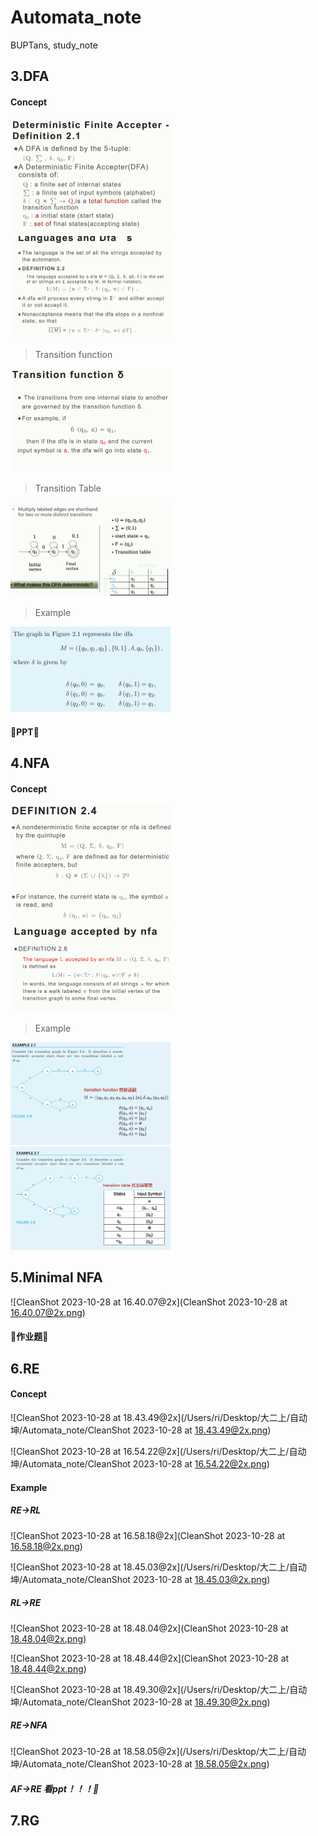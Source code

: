 # Automata_note
 BUPTans, study_note

## 3.DFA

#### Concept

<img src="CleanShot 2023-10-28 at 14.03.24@2x.png" alt="CleanShot 2023-10-28 at 14.03.24@2x" style="zoom:25%;" />

<img src="CleanShot 2023-10-28 at 14.59.40@2x.png" alt="CleanShot 2023-10-28 at 14.59.40@2x" style="zoom:25%;" />

>Transition function

<img src="CleanShot 2023-10-28 at 14.03.49@2x.png" alt="CleanShot 2023-10-28 at 14.03.49@2x" style="zoom:25%;" />   

> Transition Table

<img src="CleanShot 2023-10-28 at 14.31.52@2x.png" alt="CleanShot 2023-10-28 at 14.31.52@2x" style="zoom:25%;" />

> Example

<img src="CleanShot 2023-10-28 at 14.06.15@2x.png" alt="CleanShot 2023-10-28 at 14.06.15@2x" style="zoom:25%;" />

#### 🌟**PPT**🌟

## 4.NFA

#### Concept

<img src="CleanShot 2023-10-28 at 14.26.55@2x.png" alt="CleanShot 2023-10-28 at 14.26.55@2x" style="zoom:25%;" />

<img src="CleanShot 2023-10-28 at 14.59.00@2x.png" alt="CleanShot 2023-10-28 at 14.59.00@2x" style="zoom:25%;" />

>Example

<img src="CleanShot 2023-10-28 at 14.30.02@2x.png" alt="CleanShot 2023-10-28 at 14.30.02@2x" style="zoom:25%;" />

<img src="CleanShot 2023-10-28 at 14.30.48@2x.png" alt="CleanShot 2023-10-28 at 14.30.48@2x" style="zoom:25%;" />

## 5.Minimal NFA

![CleanShot 2023-10-28 at 16.40.07@2x](CleanShot 2023-10-28 at 16.40.07@2x.png)

#### 🌟作业题🌟

## 6.RE

#### Concept

![CleanShot 2023-10-28 at 18.43.49@2x](/Users/ri/Desktop/大二上/自动坤/Automata_note/CleanShot 2023-10-28 at 18.43.49@2x.png)

![CleanShot 2023-10-28 at 16.54.22@2x](/Users/ri/Desktop/大二上/自动坤/Automata_note/CleanShot 2023-10-28 at 16.54.22@2x.png)

#### Example

##### RE->RL

![CleanShot 2023-10-28 at 16.58.18@2x](CleanShot 2023-10-28 at 16.58.18@2x.png)

![CleanShot 2023-10-28 at 18.45.03@2x](/Users/ri/Desktop/大二上/自动坤/Automata_note/CleanShot 2023-10-28 at 18.45.03@2x.png)

##### RL->RE

![CleanShot 2023-10-28 at 18.48.04@2x](CleanShot 2023-10-28 at 18.48.04@2x.png)

![CleanShot 2023-10-28 at 18.48.44@2x](CleanShot 2023-10-28 at 18.48.44@2x.png)

![CleanShot 2023-10-28 at 18.49.30@2x](/Users/ri/Desktop/大二上/自动坤/Automata_note/CleanShot 2023-10-28 at 18.49.30@2x.png)

##### RE->NFA

![CleanShot 2023-10-28 at 18.58.05@2x](/Users/ri/Desktop/大二上/自动坤/Automata_note/CleanShot 2023-10-28 at 18.58.05@2x.png)

##### AF->RE 看ppt！！！🌟

## 7.RG

